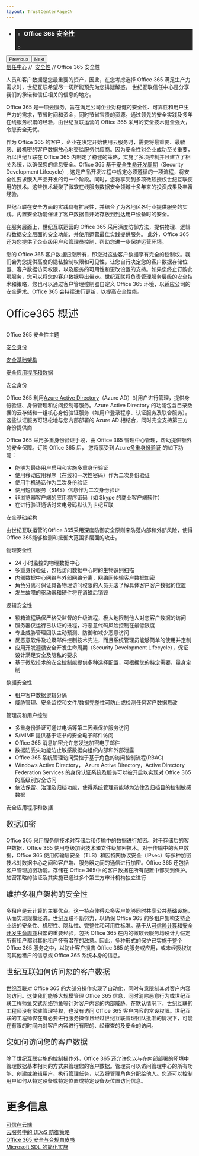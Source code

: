 ```yaml
---
layout: TrustCenterPageCN
---
```

<div class="row-fluid">
   <div class="span">
      <div>
         <div id="HeroWrapper" data-cols="1" data-view1="1" data-view2="1" data-view3="1" data-view4="1" class="row-fluid wider hero grid-container">
            <div class="span bp0-col-1-1 bp1-col-1-1 bp2-col-1-1 bp3-col-1-1">
               <div bi:type="slideshow" class="slideshow slideshow-hero hero" xmlns:bi="urn:schemas-microsoft-com:mscom:bi">
                  <ul bi:type="list" class="slides">
                     <li id="slide-1" bi:index="0" selectBi="">
                        <div class="heroitem light-foreground" bi:type="heroitem">
                           <div class="media" bi:parenttitle="t1">
                              <a href="" bi:track="False" bi:titleflag="t1" bi:index="0">
                                 <div data-picture="" data-alt="You are in control of your data" data-disable-swap-below="">
                                    <div data-src="https://c.s-microsoft.com/en-us/CMSImages/MS_TrustCenter_Privacy_Header.jpg?version=dc9c5b9b-c334-7922-892a-15c2cd65053d"></div>
                                    <noscript></noscript>
                                 </div>
                              </a>
                           </div>
                           <div class="text" bi:type="cta">
                              <div class="text-container">
                                 <div class="box" style="background: rgba(0,0,0,.85); color: #FFFFFF;">
                                    <ul bi:type="list" class="headerCaption subpageHeaderCaption">
                                       <li class="box-title">
                                          <h3 class="box-title" bi:type="title" bi:title="t1" style="color: #FFFFFF;">Office 365 安全性</h3>
                                       </li>
                                       <li class="box-actions box-description"><a target="_self" class="mscom-link" href=""></a></li>
                                    </ul>
                                 </div>
                              </div>
                           </div>
                        </div>
                     </li>
                  </ul>
                  <div class="navigation international" bi:track="false">
                     <div class="grid-container settop" data-title-text="Go To Slide "></div>
                  </div>
                  <div class="prev-next" bi:track="false"><button class="prev"><span class="icon-left" aria-hidden="true"></span><span class="screen-reader-text">Previous</span></button><button class="next"><span class="icon-right" aria-hidden="true"></span><span class="screen-reader-text">Next</span></button></div>
                  <div id="play-pause" class="play-pause" style="display:none">
                     <div class="pause"><button id="pauseButton" class="pause_button"><span class="icon-pause" aria-hidden="true"></span><span class="screen-reader-text">Pause</span></button></div>
                     <div class="play"><button id="playButton" class="play_button"><span class="icon-play" aria-hidden="true"></span><span class="screen-reader-text">Play</span></button></div>
                  </div>
               </div>
            </div>
         </div>
         <div id="BreadcrumbWrapper" data-cols="1" data-view1="1" data-view2="1" data-view3="1" data-view4="1" class="row-fluid grid-container mscom-grid-container breadcrumbs">
            <div class="span bp0-col-1-1 bp1-col-1-1 bp2-col-1-1 bp3-col-1-1"><a target="_self" class="mscom-link" href="../default-cn.html">信任中心</a> // 
               <a target="_self" class="mscom-link" href="../security/default-cn.html">安全性</a> // Office 365 安全性
            </div>
         </div>
         <div class="span bp0-col-1-1 bp2-col-2-1 bp3-col-2-1 bp1-col-2-2">
               <p>人员和客户数据是您最重要的资产，因此，在您考虑选择 Office 365 满足生产力需求时，世纪互联希望尽一切所能预先为您排疑解惑。 世纪互联信任中心是分享我们的承诺和信任相关的信息的地方。
               </p>
               <p>Office 365 是一项云服务，旨在满足公司企业对稳健的安全性、可靠性和用户生产力的需求，节省时间和资金，同时节省宝贵的资源。通过领先的安全实践及多年在线服务积累的经验，由世纪互联运营的 Office 365 采用的安全技术健全强大，令您安全无忧。</p>
               <p>作为 Office 365 的客户，企业在决定开始使用云服务时，需要将最重要、最敏感、最机密的客户数据放心地交给服务供应商。因为安全性对企业成功至关重要，所以世纪互联在 Office 365 内制定了稳健的策略，实施了多项控制并且建立了相关系统，以确保您的信息安全。Office 365 基于<a href="https://www.microsoft.com/en-us/sdl/default.aspx">安全生命开发周期</a>（Security Development Lifecycle）, 这是产品开发过程中规定必须遵循的一项流程，将安全性要求嵌入产品开发的每一个阶段。同时，您将享受到多项微软授权世纪互联使用的技术。这些技术凝聚了微软在线服务数据安全领域十多年来的投资成果及丰富经验。</p>
               <p>世纪互联在安全方面的实践具有扩展性，并结合了为各地区各行业提供服务的实践。内置安全功能保证了客户数据自开始存放到到达用户设备时的安全。</p>
               <p>在服务层面上，世纪互联运营的 Office 365 采用深度防御方法，提供物理、逻辑和数据安全层面的安全功能，并使用运营最佳实践提供服务。 此外，Office 365 还为您提供了企业级用户和管理员控制，帮助您进一步保护运营环境。</p>
               <p>您的 Office 365 客户数据归您所有，即您对这些客户数据享有完全的控制权。我们会为您提供高度的隐私控制权限和可见性，让您自行决定您的客户数据存储位置、客户数据访问权限，以及服务的可用性和更改设置的支持。如果您终止订购此项服务，您可以将您的客户数据导出带走。世纪互联将负责管理服务层级的安全技术和策略，您也可以通过客户管理控制器自定义 Office 365 环境，以适应公司的安全需求。Office 365 会持续进行更新，以提高安全性能。</p>
               <p style="font-size:28px">Office365 概述</font>
               <p>Office 365 安全性主题</p>
               <p><a href="#Secure_identity">安全身份</a></p>
               <p><a href="#Secure_infrastructure">安全基础架构</a></p>
               <p><a href="#Secure_apps_and_data">安全应用程序和数据</a></p>
               <label id="Secure_identity">安全身份</label>
               <p>Office 365 利用<a href="https://www.azure.cn/home/features/identity/">Azure Active Directory</a>（Azure AD）对用户进行管理，提供身份验证、身份管理和访问控制等服务。Azure Active Directory 的功能包含目录数据的云存储和一组核心身份验证服务（如用户登录程序、认证服务及联合服务）。这些认证服务可轻松地与您内部部署的 Azure AD 相结合，同时完全支持第三方身份提供商</p>
               <p>Office 365 采用多重身份验证手段，由 Office 365 管理中心管理，帮助提供额外的安全保障。订购 Office 365 后， 您将享受到 Azure<a href="https://www.azure.cn/home/features/multi-factor-authentication/">多重身份验证</a> 的如下功能：</p>
               <ul style="list-style-type:disc">
                  <li>能够为最终用户启用和实施多重身份验证</li>
                  <li>使用移动应用程序（在线和一次性密码）作为二次身份验证</li>
                  <li>使用手机通话作为二次身份验证</li>
                  <li>使用短信服务（SMS）信息作为二次身份验证</li>
                  <li>非浏览器客户端的应用程序密码（如 Skype 的商业客户端软件）</li>
                  <li>在进行验证通话时来电号码默认为世纪互联</li>
               </ul>
               <label id="Secure_infrastructure">安全基础架构</label>
               <p>由世纪互联运营的Office 365采用深度防御安全原则来防范内部和外部风险，使得Office 365能够检测和抵御大范围多层面的攻击。</p>
               <p>物理安全性</p>
               <ul style="list-style-type:disc">
                  <li>24 小时监控的物理数据中心</li> 
                  <li>多重身份验证，包括访问数据中心时的生物识别扫描</li> 
                  <li>内部数据中心网络与外部网络分离，网络间传输客户数据加密</li> 
                  <li>角色分离可保证具备物理访问权限的人员无法了解具体客户客户数据的位置</li> 
                  <li>发生故障的驱动器和硬件将在消磁后销毁</li> 
               </ul>
               <p>逻辑安全性</p>
               <ul style="list-style-type:disc">
                  <li>锁箱流程确保严格受监督的升级流程，极大地限制他人对您客户数据的访问</li>
                  <li>服务器仅运行已认证的进程，将恶意代码风险控制在最低限度</li>
                  <li>专业威胁管理团队主动预测、防御和减少恶意访问</li>
                  <li>反恶意软件及垃圾邮件控制技术先进，而且系统管理员能够简单的使用并定制</li>
                  <li>应用开发遵循安全开发生命周期（Security Development Lifecycle），保证设计满足安全及隐私的要求</li>
                  <li>基于微软技术的安全控制能提供多种选择配置，可根据您的特定需要，量身定制</li>
               </ul>
               <p>数据安全性</p>
               <ul style="list-style-type:disc">
                  <li>租户客户数据逻辑分隔</li>
                  <li>威胁管理、安全监控和文件/数据完整性可防止或检测任何客户数据篡改</li>
               </ul>
               <p>管理员和用户控制</p>
               <ul style="list-style-type:disc">
                  <li>多重身份验证可通过电话等第二因素保护服务访问</li>
                  <li>S/MIME 提供基于证书的安全电子邮件访问</li>
                  <li>Office 365 消息加密允许您发送加密电子邮件</li>
                  <li>数据防丢失功能防止敏感数据向组织内部和外部泄露</li>
                  <li>Office 365 系统管理访问受控于基于角色的访问控制流程(RBAC)   </li>
                  <li>Windows Active Directory， Azure Active Directory，Active Directory Federation Services 的身份认证系统及服务可以被开启以实现对 Office 365 的高级别安全访问</li>
                  <li>依法保留、治理及归档功能，使得系统管理员能够为法律及归档目的控制敏感数据</li>
               </ul>
               <label id="Secure_apps_and_data">安全应用程序和数据</label>
               <p style="font-size:20px">数据加密</font>
               <p>Office 365 采用服务侧技术对存储后和传输中的数据进行加密。对于存储后的客户数据，Office 365 使用卷级加密技术和文件级加密技术。对于传输中的客户数据，Office 365 使用传输层安全（TLS）和因特网协议安全（IPsec）等多种加密技术对数据中心之间和客户端、服务器之间的通信进行加密。Office 365 还包括客户管理加密功能。存储在 Office 365中 的客户数据在所有配置中都受到保护。加密策略的验证及其实施已通过多个第三方审计机构独立进行</p>
               <p style="font-size:20px">维护多租户架构的安全性</font>
               <p>多租户是云计算的主要优点。这一特点使得众多客户能够同时共享公共基础设施，从而实现规模经济。世纪互联不断努力，以确保 Office 365 的多租户架构支持企业级的安全性、机密性、隐私性、完整性和可用性标准。基于从<a href="https://www.trustcenter.cn">可信赖计算</a>和<a href="">安全开发生命周期</a>积累的重要经验，包括 Office 365 在内的微软云服务均设计为假定所有租户都对其他租户怀有潜在的敌意。因此，多种形式的保护已实施于整个 Office 365 服务之中，以防止客户损害 Office 365 的服务或应用，或未经授权访问其他租户的信息或 Office 365 系统本身的信息。</p>
               <p style="font-size:20px">世纪互联如何访问您的客户数据</p>
               <p>世纪互联对 Office 365 的大部分操作实现了自动化，同时有意限制其对客户内容的访问。这使我们能够大规模管理 Office 365 信息，同时消除恶意行为或世纪互联工程师鱼叉式网络钓鱼等针对客户内容的内部威胁。在默认情况下，世纪互联的工程师没有常驻管理特权，也没有访问 Office 365 客户内容的常设权限。世纪互联的工程师仅在有必要进行服务操作且经过世纪互联管理团队批准的情况下，可能在有限的时间内对客户内容进行有限的、经审查的及安全的访问。</p>
               <p style="font-size:20px">您如何访问您的客户数据</font>
               <p>除了世纪互联实施的控制操作外，Office 365 还允许您以与在内部部署的环境中管理数据基本相同的方式来管理您的客户数据。管理员可以访问管理中心的所有功能、创建或编辑用户、执行管理任务，以及将管理角色分配给他人。您还可以控制用户如何从特定设备或特定位置或特定设备及位置访问信息。</p>
              </div>
              <div class="span bp0-col-1-1 bp2-col-2-1 bp3-col-2-1 bp1-col-2-2 bp0-clear bp1-clear">
               <div id="SideBarWrapper" data-cols="1" data-view1="1" data-view2="1" data-view3="1" data-view4="1" class="row-fluid">
                  <div id="HelpfulInformation" class="span bp0-col-1-1 bp1-col-1-1 bp2-col-1-1 bp3-col-1-1">
                     <h1>更多信息</h1>
                <label><a target="_self" class="mscom-link" href="//wacnstorage.blob.core.chinacloudapi.cn/marketing-resource/documents/Trusting_the_Cloud.pdf">可信在云端</a></label><br/>
                <!--
                <label><a target="_self" class="mscom-link"                    href="//wacnstorage.blob.core.chinacloudapi.cn/marketing-resource/documents/Trusted-Cloud.pdf">可信赖的云服务</a></label><br/>-->
                <label><a target="_self" class="mscom-link" href="//wacnstorage.blob.core.chinacloudapi.cn/marketing-resource/documents/Defending_Against_DDoS_Attacks_in_Cloud_Computing.pdf">云服务中的 DDoS 防御策略</a></label><br/>
                     <label><a target="_self" class="mscom-link" href="../../file/Office-365-Security-and-Compliance-CN.pdf">Office 365 安全与合规白皮书</a></label><br/>
                     <label><a target="_self" class="mscom-link" href="../../file/Microsoft SDL 的简化实施.pdf">Microsoft SDL 的简化实施</a></label><br/>
                  </div>
               </div>
            </div>
         </div>
      </div>
   </div>
</div>
<div class="row-fluid" data-view4="1" data-view3="1" data-view2="1" data-view1="1" data-cols="1">
   <div class="span bp0-col-1-1 bp1-col-1-1 bp2-col-1-1 bp3-col-1-1"></div>
</div>
